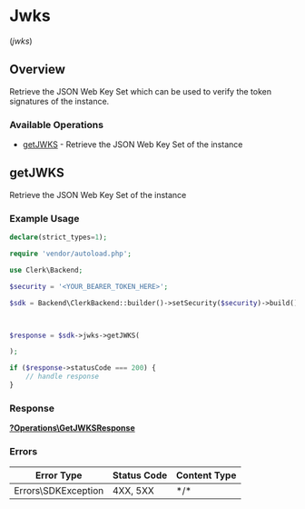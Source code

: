# Jwks
(*jwks*)

## Overview

Retrieve the JSON Web Key Set which can be used to verify the token signatures of the instance.

### Available Operations

* [getJWKS](#getjwks) - Retrieve the JSON Web Key Set of the instance

## getJWKS

Retrieve the JSON Web Key Set of the instance

### Example Usage

```php
declare(strict_types=1);

require 'vendor/autoload.php';

use Clerk\Backend;

$security = '<YOUR_BEARER_TOKEN_HERE>';

$sdk = Backend\ClerkBackend::builder()->setSecurity($security)->build();



$response = $sdk->jwks->getJWKS(

);

if ($response->statusCode === 200) {
    // handle response
}
```

### Response

**[?Operations\GetJWKSResponse](../../Models/Operations/GetJWKSResponse.md)**

### Errors

| Error Type          | Status Code         | Content Type        |
| ------------------- | ------------------- | ------------------- |
| Errors\SDKException | 4XX, 5XX            | \*/\*               |